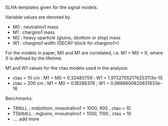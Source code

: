 SLHA templates given for the signal models.

Variable values are denoted by 

 * M0 : neutralino1 mass
 * M1 : chargino1 mass 
 * M2 : heavy sparticle (gluino, sbottom or stop) mass
 * W1 : chargino1 width (DECAY block for chargino1+)

For the models in paper, M0 and M1 are correlated, i.e. M1 = M0 + X, where X is defined by the lifetime.

M1 and W1 values for the ctau models used in the analysis:

 * ctau = 10 cm : M1 = M0 + 0.32485759 ; W1 = 1.97327052176253113e-15
 * ctau = 200 cm : M1 = M0 + 0.18288376 ; W1 = 0.9866600820631833e-16

Benchmarks:

 * T6tbLL ; msbottom, mneutralino1 = 1000, 900 , ctau = 10
 * T5btbtLL : mgluino, mneutralino1 = 1500, 1100 , ctau = 10
 * .... add more



